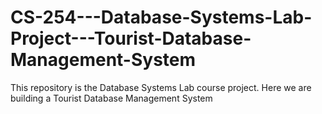 # CS-254---Database-Systems-Lab-Project---Tourist-Database-Management-System
This repository is the Database Systems Lab course project. Here we are building a Tourist Database Management System
